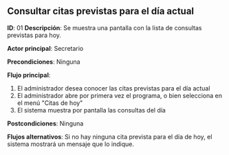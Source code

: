 ## Consultar citas previstas para el día actual
 
**ID**: 01 **Descripción**: Se muestra una pantalla con la lista de consultas previstas para hoy.  

**Actor principal**: Secretario
 
**Precondiciones**: Ninguna
 
**Flujo principal**:
1. El administrador desea conocer las citas previstas para el día actual
2. El administrador abre por primera vez el programa, o bien selecciona en el menú "Citas de hoy"
3. El sistema muestra por pantalla las consultas del día
 
**Postcondiciones**:  Ninguna
 
**Flujos alternativos**: Si no hay ninguna cita prevista para el día de hoy, el sistema mostrará un mensaje que lo indique.
